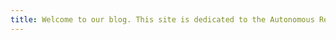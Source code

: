 ```yaml
---
title: Welcome to our blog. This site is dedicated to the Autonomous Resistor Sorter Project.
---
```


